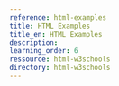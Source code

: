 ```yaml
---
reference: html-examples
title: HTML Examples
title_en: HTML Examples
description:
learning_order: 6
ressource: html-w3schools
directory: html-w3schools
---
```

